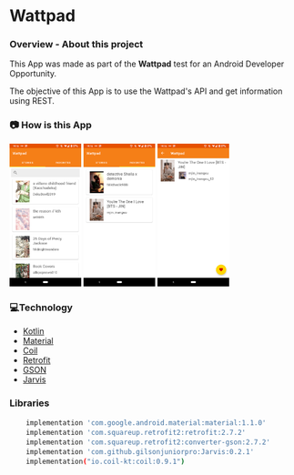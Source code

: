 # Wattpad

### **Overview - About this project**
This App was made as part of the **Wattpad** test for an Android Developer Opportunity.

The objective of this App is to use the Wattpad's API and get information using REST.


### 📷 How is this App
<img src="Screenshot_20200429-141615.png" width="25%"></img>
<img src="Screenshot_20200429-141620.png" width="25%"></img>
<img src="Screenshot_20200429-141626.png" width="25%"></img>


### 💻Technology
- [Kotlin](https://kotlinlang.org/)
- [Material](https://material.io/)
- [Coil](https://coil-kt.github.io/coil/)
- [Retrofit](https://square.github.io/retrofit/)
- [GSON](https://github.com/google/gson)
- [Jarvis](https://github.com/gilsonjuniorpro/Jarvis)


### Libraries
```bash
    implementation 'com.google.android.material:material:1.1.0'
    implementation 'com.squareup.retrofit2:retrofit:2.7.2'
    implementation 'com.squareup.retrofit2:converter-gson:2.7.2'
    implementation 'com.github.gilsonjuniorpro:Jarvis:0.2.1'
    implementation("io.coil-kt:coil:0.9.1")
 ```





